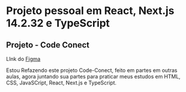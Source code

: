 # Projeto pessoal em React, Next.js 14.2.32 e TypeScript

## Projeto - Code Conect

LInk do [Figma](https://www.figma.com/design/FMHmiB20EF75bNMGjPmBVD/React--configurando-e-estruturando-projetos-com-Vite-%7C-CodeConnect--Community-?node-id=201-3522&p=f&t=ZmaiBaUNvkPyRuiJ-0)

Estou Refazendo este projeto Code-Conect, feito em partes em outras aulas, agora juntando sua partes para praticar meus estudos em HTML, CSS, JavaSCript, React, Next.js e TypeScript.
